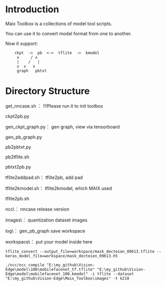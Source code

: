 # Introduction
Maix Toolbox is a collections of model tool scripts.

You can use it to convert model format from one to another.

Now it support:
```
    ckpt  ->  pb  <->  tflite  ->  kmodel
     ∧     / ∧
     |    /   |
     ∨  ∨   ∨
     graph   pbtxt
```

# Directory Structure
get_nncase.sh ：  !!!Please run it to init toolbox

ckpt2pb.py 		 

gen_ckpt_graph.py： gen graph, view via tensorboard

gen_pb_graph.py  

pb2pbtxt.py  

pb2tflite.sh  

pbtxt2pb.py  

tflite2addpad.sh：  tflite2pb, add pad

tflite2kmodel.sh： tflite2kmodel, which MAIX used

tflite2pb.sh

ncc\： nncase release version

images\：  quantization dataset images

log\：   gen_pb_graph save workspace

workspace\：    put your model inside here

```shell
tflite_convert --output_file=workspace/mask_decteion_09613.tflite --keras_model_file=workspace/mask_decteion_09613.h5
```

```shell
./ncc/ncc compile "E:\my_github\Vision-Edge\model\100\mobilefacenet_tf.tflite" "E:\my_github\Vision-Edge\model\mobilefacenet_100.kmodel" -i tflite --dataset "E:\my_github\Vision-Edge\Maix_Toolbox\images" -t k210
```
